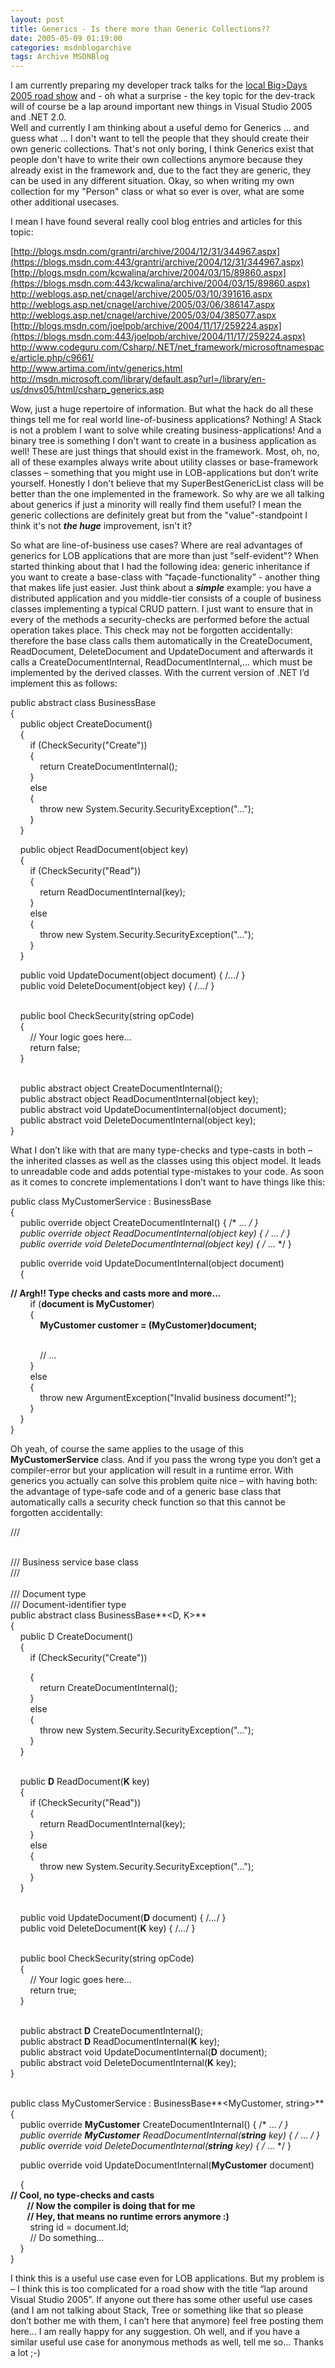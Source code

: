 ```yaml
---
layout: post
title: Generics - Is there more than Generic Collections??
date: 2005-05-09 01:19:00
categories: msdnblogarchive
tags: Archive MSDNBlog
---
```


I am currently preparing my developer track talks for the [local Big>Days 2005 road show](http://www.microsoft.com/austria/bigdays) and - oh what a surprise - the key topic for the dev-track will of course be a lap around important new things in Visual Studio 2005 and .NET 2.0.  
Well and currently I am thinking about a useful demo for Generics ... and guess what ... I don't want to tell the people that they should create their own generic collections. That's not only boring, I think Generics exist that people don't have to write their own collections anymore because they already exist in the framework and, due to the fact they are generic, they can be used in any different situation. Okay, so when writing my own collection for my "Person" class or what so ever is over, what are some other additional usecases.


I mean I have found several really cool blog entries and articles for this topic:


[http://blogs.msdn.com/grantri/archive/2004/12/31/344967.aspx](https://blogs.msdn.com:443/grantri/archive/2004/12/31/344967.aspx)  
[http://blogs.msdn.com/kcwalina/archive/2004/03/15/89860.aspx](https://blogs.msdn.com:443/kcwalina/archive/2004/03/15/89860.aspx)  
<http://weblogs.asp.net/cnagel/archive/2005/03/10/391616.aspx>  
<http://weblogs.asp.net/cnagel/archive/2005/03/06/386147.aspx>  
<http://weblogs.asp.net/cnagel/archive/2005/03/04/385077.aspx>  
[http://blogs.msdn.com/joelpob/archive/2004/11/17/259224.aspx](https://blogs.msdn.com:443/joelpob/archive/2004/11/17/259224.aspx)  
<http://www.codeguru.com/Csharp/.NET/net_framework/microsoftnamespace/article.php/c9661/>  
<http://www.artima.com/intv/generics.html>  
<http://msdn.microsoft.com/library/default.asp?url=/library/en-us/dnvs05/html/csharp_generics.asp>


Wow, just a huge repertoire of information. But what the hack do all these things tell me for real world line-of-business applications? Nothing! A Stack is not a problem I want to solve while creating business-applications! And a binary tree is something I don't want to create in a business application as well! These are just things that should exist in the framework. Most, oh, no, all of these examples always write about utility classes or base-framework classes – something that you might use in LOB-applications but don’t write yourself. Honestly I don't believe that my SuperBestGenericList class will be better than the one implemented in the framework. So why are we all talking about generics if just a minority will really find them useful? I mean the generic collections are definitely great but from the "value"-standpoint I think it's not ***the huge*** improvement, isn't it?


So what are line-of-business use cases? Where are real advantages of generics for LOB applications that are more than just "self-evident"? When started thinking about that I had the following idea: generic inheritance if you want to create a base-class with “façade-functionality” - another thing that makes life just easier. Just think about a ***simple*** example: you have a distributed application and you middle-tier consists of a couple of business classes implementing a typical CRUD pattern. I just want to ensure that in every of the methods a security-checks are performed before the actual operation takes place. This check may not be forgotten accidentally: therefore the base class calls them automatically in the CreateDocument, ReadDocument, DeleteDocument and UpdateDocument and afterwards it calls a CreateDocumentInternal, ReadDocumentInternal,… which must be implemented by the derived classes. With the current version of .NET I’d implement this as follows:


public abstract class BusinessBase  
{  
    public object CreateDocument()  
    {  
        if (CheckSecurity("Create"))  
        {  
            return CreateDocumentInternal();  
        }  
        else  
        {  
            throw new System.Security.SecurityException("...");  
        }   
    }  



    public object ReadDocument(object key)  
    {  
        if (CheckSecurity("Read"))  
        {  
            return ReadDocumentInternal(key);  
        }  
        else  
        {  
            throw new System.Security.SecurityException("...");  
        }  
    }  



    public void UpdateDocument(object document) { /*...*/ }  
    public void DeleteDocument(object key) { /*...*/ }  
 




    public bool CheckSecurity(string opCode)  
    {  
        // Your logic goes here...  
        return false;  
    }  
 




    public abstract object CreateDocumentInternal();  
    public abstract object ReadDocumentInternal(object key);  
    public abstract void UpdateDocumentInternal(object document);  
    public abstract void DeleteDocumentInternal(object key);  
}



What I don’t like with that are many type-checks and type-casts in both – the inherited classes as well as the classes using this object model. It leads to unreadable code and adds potential type-mistakes to your code. As soon as it comes to concrete implementations I don’t want to have things like this:



public class MyCustomerService : BusinessBase  
{  
    public override object CreateDocumentInternal() { /* ... */ }  
    public override object ReadDocumentInternal(object key) { /* ... */ }   
    public override void DeleteDocumentInternal(object key) { /* ... */ } 




    public override void UpdateDocumentInternal(object document)  
    {


**// Argh!! Type checks and casts more and more...**  
        if (**document is MyCustomer**)  
        {  
            **MyCustomer customer = (MyCustomer)document;**  
 

  
            // ...  
        }  
        else  
        {  
            throw new ArgumentException("Invalid business document!");  
        }  
    }  
}


Oh yeah, of course the same applies to the usage of this **MyCustomerService** class. And if you pass the wrong type you don’t get a compiler-error but your application will result in a runtime error. With generics you actually can solve this problem quite nice – with having both: the advantage of type-safe code and of a generic base class that automatically calls a security check function so that this cannot be forgotten accidentally: 




/// <summary>  
/// Business service base class  
/// </summary>  
/// <typeparam name="D">Document type</typeparam>  
/// <typeparam name="K">Document-identifier type</typeparam>  
public abstract class BusinessBase**<D, K>**  
{  
    public D CreateDocument()  
    {  
        if (CheckSecurity("Create"))


        {  
            return CreateDocumentInternal();  
        }  
        else  
        {  
            throw new System.Security.SecurityException("...");  
        }   
    }  
 

  
    public **D** ReadDocument(**K** key)  
    {  
        if (CheckSecurity("Read"))  
        {  
            return ReadDocumentInternal(key);  
        }  
        else  
        {  
            throw new System.Security.SecurityException("...");  
        }  
    }  
 

  
    public void UpdateDocument(**D** document) { /*...*/ }  
    public void DeleteDocument(**K** key) { /*...*/ }  
 

  
    public bool CheckSecurity(string opCode)  
    {  
        // Your logic goes here...  
        return true;  
    }  
 

  
    public abstract **D** CreateDocumentInternal();  
    public abstract **D** ReadDocumentInternal(**K** key);  
    public abstract void UpdateDocumentInternal(**D** document);  
    public abstract void DeleteDocumentInternal(**K** key);  
}  
 

  
public class MyCustomerService : BusinessBase**<MyCustomer, string>**  
{  
    public override **MyCustomer** CreateDocumentInternal() { /* ... */ }  
    public override **MyCustomer** ReadDocumentInternal(**string** key) { /* ... */ }   
    public override void DeleteDocumentInternal(**string** key) { /* ... */ }


    public override void UpdateDocumentInternal(**MyCustomer** document)


    {  
**// Cool, no type-checks and casts  
        // Now the compiler is doing that for me  
        // Hey, that means no runtime errors anymore :)**  
        string id = document.Id;  
        // Do something...  
    }  
}



I think this is a useful use case even for LOB applications. But my problem is – I think this is too complicated for a road show with the title “lap around Visual Studio 2005”. If anyone out there has some other useful use cases (and I am not talking about Stack, Tree or something like that so please don’t bother me with them, I can’t here that anymore) feel free posting them here... I am really happy for any suggestion. Oh well, and if you have a similar useful use case for anonymous methods as well, tell me so... Thanks a lot ;-)


